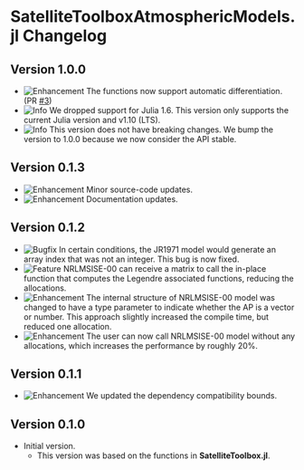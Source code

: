 SatelliteToolboxAtmosphericModels.jl Changelog
==============================================

Version 1.0.0
-------------

- ![Enhancement][badge-enhancement] The functions now support automatic differentiation.
  (PR [#3][gh-pr-3])
- ![Info][badge-info] We dropped support for Julia 1.6. This version only supports the
  current Julia version and v1.10 (LTS).
- ![Info][badge-info] This version does not have breaking changes. We bump the version to
  1.0.0 because we now consider the API stable.

Version 0.1.3
-------------

- ![Enhancement][badge-enhancement] Minor source-code updates.
- ![Enhancement][badge-enhancement] Documentation updates.

Version 0.1.2
-------------

- ![Bugfix][badge-bugfix] In certain conditions, the JR1971 model would generate an array
  index that was not an integer. This bug is now fixed.
- ![Feature][badge-feature] NRLMSISE-00 can receive a matrix to call the in-place function
  that computes the Legendre associated functions, reducing the allocations.
- ![Enhancement][badge-enhancement] The internal structure of NRLMSISE-00 model was changed
  to have a type parameter to indicate whether the AP is a vector or number. This approach
  slightly increased the compile time, but reduced one allocation.
- ![Enhancement][badge-enhancement] The user can now call NRLMSISE-00 model without any
  allocations, which increases the performance by roughly 20%.

Version 0.1.1
-------------

- ![Enhancement][badge-enhancement] We updated the dependency compatibility bounds.

Version 0.1.0
-------------

- Initial version.
  - This version was based on the functions in **SatelliteToolbox.jl**.

[badge-breaking]: https://img.shields.io/badge/BREAKING-red.svg
[badge-deprecation]: https://img.shields.io/badge/Deprecation-orange.svg
[badge-feature]: https://img.shields.io/badge/Feature-green.svg
[badge-enhancement]: https://img.shields.io/badge/Enhancement-blue.svg
[badge-bugfix]: https://img.shields.io/badge/Bugfix-purple.svg
[badge-info]: https://img.shields.io/badge/Info-gray.svg

[gh-pr-3]: https://github.com/JuliaSpace/SatelliteToolboxAtmosphericModels.jl/pull/3
